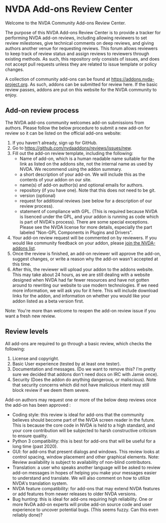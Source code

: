 # NVDA Add-ons Review Center #

Welcome to the NVDA Community Add-ons Review Center.

The purpose of this NVDA Add-ons Review Center is to provide a tracker for performing NVDA add-on reviews, including allowing reviewers to set review milestones, give technical comments on deep reviews, and giving authors another venue for requesting reviews. This forum allows reviewers to keep track of review status and assign reviews to reviewers through existing methods. As such, this repository only consists of issues, and does not accept pull requests unless they are related to issue template or policy changes.

A collection of community add-ons can be found at https://addons.nvda-project.org. As such, addons can be submitted for review here. If the basic review passes, addons are put on this website for the NVDA community to enjoy.

## Add-on review process

The NVDA add-ons community welcomes add-on submissions from authors. Please follow the below procedure to submit a new add-on for review so it can be listed on the official add-ons website:

1. If you haven't already, sign up for GitHub.
2. Go to https://github.com/nvdaaddons/reviews/issues/new.
3. Fill out the add-on review template, including the following:
    * Name of  add-on, which is a human readable name suitable for the link as listed on the addons site, not the internal name as used by NVDA. We recommend using the addon summary.
    * a short description of your add-on. We will include this as the contents of your addon on our site.
    * name(s) of add-on author(s) and optional emails for authors.
    * repository (if you have one). Note that this does not need to be git.
    * version (optional)
    * request for additional reviews (see below for a description of our review process).
    * statement of compliance with GPL. (This is required because NVDA is lisenced under the GPL, and your addon is running as code which is part of NVDA's process). There are some special exceptions. Please see the NVDA license for more details, especially the part labeled "Non-GPL Components in Plugins and Drivers".
4. Your add-on review request will be commented on by  reviewers. If you would like community feedback on your addon, please [join the NVDA-addons list](https://nvda-addons.groups.io/).
5. Once the review is finished, an add-on reviewer will approve the add-on, suggest changes, or write a reason why the add-on wasn't accepted at this time.
6. After this, the reviewer will upload your addon to the addons website. This may take about 24 hours, as we are still dealing with a website designed when NVDA had far fewer resources and have not gotten around to rewriting our website to use modern technologies. If we need more information, we will ask you for it here. This will include download links for the addon, and information on whether you would like your addon listed as a beta version first.

Note: You're more than welcome to reopen the add-on review issue if you want a fresh new review.

## Review levels

All add-ons are required to go through a basic review, which checks the following:

1. License and copyright.
2. Basic User experience (tested by at least one tester).
3. Documentation and messages. (Do we want to remove this? I'm pretty sure we decided that addons don't need docs on IRC with Jamie once).
4. Security (Does the addon do anything dangerous, or maliscious). Note that security concerns which did not have malicious intent may still block review if we deem them severe.

Add-on authors may request one or more of the below deep reviews once the add-on has been approved :

* Coding style: this review is ideal for add-ons that the community believes should become part of the NVDA screen reader in the future. This is because the core code in NVDA is held to a high standard, and your core contribution will be subjected to harsh constructive criticism to ensure quality.
* Python 3 compatibility: this is best for add-ons that   will be useful  for a long time (past 2020).
* GUI: for add-ons that present dialogs and windows. This review looks at control spacing, window placement and other graphical elements. Note: Review availability is subject to availability of non-blind contributors.
* Translation: a user who speaks another language will be asked to review add-on messages in hopes of helping you make your messages easier to understand and translate. We will also comment on how to utilize NVDA's translation system.
* NVDA feature compatibility: for add-ons that may extend NVDA features or add features from newer releases to older NVDA versions.
* Bug hunting: this is ideal for add-ons requiring high reliability. One or more NvDA add-on experts will probe add-on source code and user experience to uncover potential bugs. (This seems fuzzy. Can this even reliably done)?

